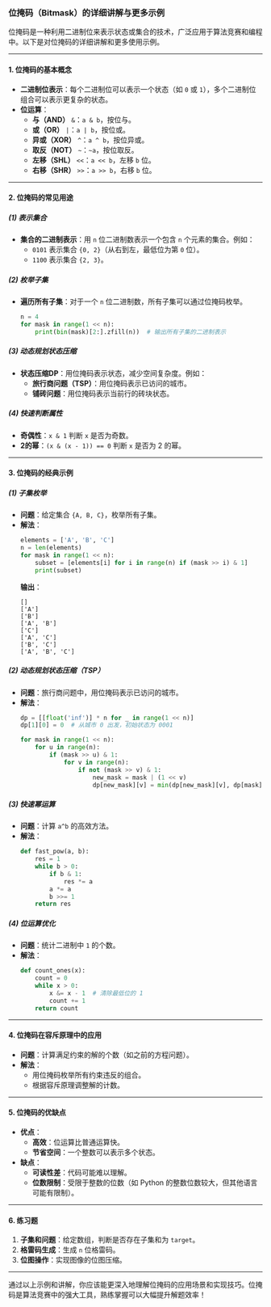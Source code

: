 ### 位掩码（Bitmask）的详细讲解与更多示例

位掩码是一种利用二进制位来表示状态或集合的技术，广泛应用于算法竞赛和编程中。以下是对位掩码的详细讲解和更多使用示例。

---

#### **1. 位掩码的基本概念**
- **二进制位表示**：每个二进制位可以表示一个状态（如 `0` 或 `1`），多个二进制位组合可以表示更复杂的状态。
- **位运算**：
  - **与（AND）** `&`：`a & b`，按位与。
  - **或（OR）** `|`：`a | b`，按位或。
  - **异或（XOR）** `^`：`a ^ b`，按位异或。
  - **取反（NOT）** `~`：`~a`，按位取反。
  - **左移（SHL）** `<<`：`a << b`，左移 `b` 位。
  - **右移（SHR）** `>>`：`a >> b`，右移 `b` 位。

---

#### **2. 位掩码的常见用途**
##### **(1) 表示集合**
- **集合的二进制表示**：用 `n` 位二进制数表示一个包含 `n` 个元素的集合。例如：
  - `0101` 表示集合 `{0, 2}`（从右到左，最低位为第 `0` 位）。
  - `1100` 表示集合 `{2, 3}`。

##### **(2) 枚举子集**
- **遍历所有子集**：对于一个 `n` 位二进制数，所有子集可以通过位掩码枚举。
  ```python
  n = 4
  for mask in range(1 << n):
      print(bin(mask)[2:].zfill(n))  # 输出所有子集的二进制表示
  ```

##### **(3) 动态规划状态压缩**
- **状态压缩DP**：用位掩码表示状态，减少空间复杂度。例如：
  - **旅行商问题（TSP）**：用位掩码表示已访问的城市。
  - **铺砖问题**：用位掩码表示当前行的砖块状态。

##### **(4) 快速判断属性**
- **奇偶性**：`x & 1` 判断 `x` 是否为奇数。
- **2的幂**：`(x & (x - 1)) == 0` 判断 `x` 是否为 2 的幂。

---

#### **3. 位掩码的经典示例**
##### **(1) 子集枚举**
- **问题**：给定集合 `{A, B, C}`，枚举所有子集。
- **解法**：
  ```python
  elements = ['A', 'B', 'C']
  n = len(elements)
  for mask in range(1 << n):
      subset = [elements[i] for i in range(n) if (mask >> i) & 1]
      print(subset)
  ```
  **输出**：
  ```
  []
  ['A']
  ['B']
  ['A', 'B']
  ['C']
  ['A', 'C']
  ['B', 'C']
  ['A', 'B', 'C']
  ```

##### **(2) 动态规划状态压缩（TSP）**
- **问题**：旅行商问题中，用位掩码表示已访问的城市。
- **解法**：
  ```python
  dp = [[float('inf')] * n for _ in range(1 << n)]
  dp[1][0] = 0  # 从城市 0 出发，初始状态为 0001

  for mask in range(1 << n):
      for u in range(n):
          if (mask >> u) & 1:
              for v in range(n):
                  if not (mask >> v) & 1:
                      new_mask = mask | (1 << v)
                      dp[new_mask][v] = min(dp[new_mask][v], dp[mask][u] + dist[u][v])
  ```

##### **(3) 快速幂运算**
- **问题**：计算 `a^b` 的高效方法。
- **解法**：
  ```python
  def fast_pow(a, b):
      res = 1
      while b > 0:
          if b & 1:
              res *= a
          a *= a
          b >>= 1
      return res
  ```

##### **(4) 位运算优化**
- **问题**：统计二进制中 `1` 的个数。
- **解法**：
  ```python
  def count_ones(x):
      count = 0
      while x > 0:
          x &= x - 1  # 清除最低位的 1
          count += 1
      return count
  ```

---

#### **4. 位掩码在容斥原理中的应用**
- **问题**：计算满足约束的解的个数（如之前的方程问题）。
- **解法**：
  - 用位掩码枚举所有约束违反的组合。
  - 根据容斥原理调整解的计数。

---

#### **5. 位掩码的优缺点**
- **优点**：
  - **高效**：位运算比普通运算快。
  - **节省空间**：一个整数可以表示多个状态。
- **缺点**：
  - **可读性差**：代码可能难以理解。
  - **位数限制**：受限于整数的位数（如 Python 的整数位数较大，但其他语言可能有限制）。

---

#### **6. 练习题**
1. **子集和问题**：给定数组，判断是否存在子集和为 `target`。
2. **格雷码生成**：生成 `n` 位格雷码。
3. **位图操作**：实现图像的位图压缩。

---

通过以上示例和讲解，你应该能更深入地理解位掩码的应用场景和实现技巧。位掩码是算法竞赛中的强大工具，熟练掌握可以大幅提升解题效率！